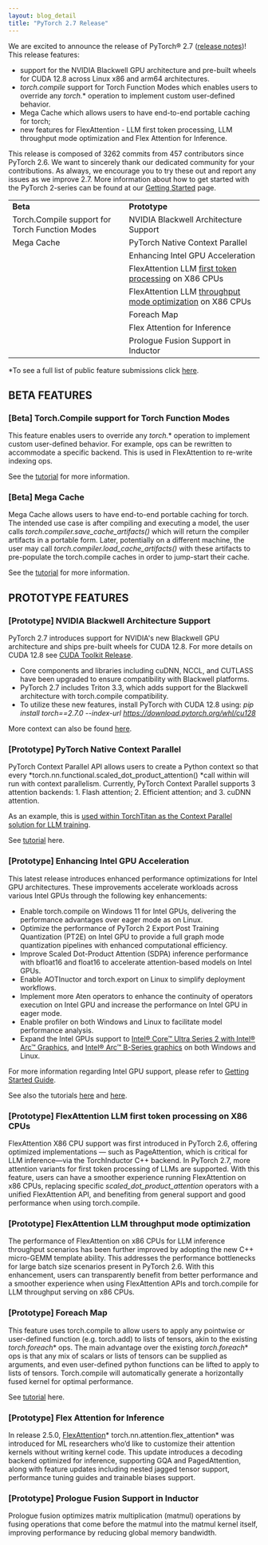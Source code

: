 ```yaml
---
layout: blog_detail
title: "PyTorch 2.7 Release"
---
```


We are excited to announce the release of PyTorch® 2.7 ([release notes](https://github.com/pytorch/pytorch/releases/tag/v2.7.0))! This release features: 

* support for the NVIDIA Blackwell GPU architecture and pre-built wheels for CUDA 12.8 across Linux x86 and arm64 architectures. 
* *torch.compile* support for Torch Function Modes which enables users to override any *torch.** operation  to implement custom user-defined behavior. 
* Mega Cache which allows users to have end-to-end portable caching for torch; 
* new features for FlexAttention - LLM first token processing, LLM throughput mode optimization and Flex Attention for Inference.

This release is composed of 3262 commits from 457 contributors since PyTorch 2.6. We want to sincerely thank our dedicated community for your contributions. As always, we encourage you to try these out and report any issues as we improve 2.7. More information about how to get started with the PyTorch 2-series can be found at our [Getting Started](https://pytorch.org/get-started/pytorch-2.0/) page.


<table class="table table-bordered">
  <tr>
   <td><strong>Beta</strong>
   </td>
   <td><strong>Prototype</strong>
   </td>
  </tr>
  <tr>
   <td>Torch.Compile support for Torch Function Modes
   </td>
   <td>NVIDIA Blackwell Architecture Support
   </td>
  </tr>
  <tr>
   <td>Mega Cache
   </td>
   <td>PyTorch Native Context Parallel
   </td>
  </tr>
  <tr>
   <td>
   </td>
   <td>Enhancing Intel GPU Acceleration
   </td>
  </tr>
  <tr>
   <td>
   </td>
   <td>FlexAttention LLM <span style="text-decoration:underline;">first token processing</span> on X86 CPUs 
   </td>
  </tr>
  <tr>
   <td>
   </td>
   <td>FlexAttention LLM <span style="text-decoration:underline;">throughput mode optimization</span> on X86 CPUs
   </td>
  </tr>
  <tr>
   <td>
   </td>
   <td>Foreach Map
   </td>
  </tr>
  <tr>
   <td>
   </td>
   <td>Flex Attention for Inference
   </td>
  </tr>
  <tr>
   <td>
   </td>
   <td>Prologue Fusion Support in Inductor
   </td>
  </tr>
</table>


*To see a full list of public feature submissions click [here](https://docs.google.com/spreadsheets/d/1TzGkWuUMF1yTe88adz1dt2mzbIsZLd3PBasy588VWgk/edit?usp=sharing).


## BETA FEATURES


### [Beta] Torch.Compile support for Torch Function Modes

This feature enables users to override any *torch.** operation to implement custom user-defined behavior. For example, ops can be rewritten to accommodate a specific backend. This is used in FlexAttention to re-write indexing ops. 

See the [tutorial](https://pytorch.org/tutorials/recipes/torch_compile_torch_function_modes.html) for more information.


### [Beta] Mega Cache

Mega Cache allows users to have end-to-end portable caching for torch. The intended use case is after compiling and executing a model, the user calls *torch.compiler.save_cache_artifacts()* which will return the compiler artifacts in a portable form. Later, potentially on a different machine, the user may call *torch.compiler.load_cache_artifacts()* with these artifacts to pre-populate the torch.compile caches in order to jump-start their cache.

See the [tutorial](https://pytorch.org/tutorials/recipes/torch_compile_caching_tutorial.html#torch-compile-end-to-end-caching-mega-cache) for more information.


## PROTOTYPE FEATURES


### [Prototype] NVIDIA Blackwell Architecture Support

PyTorch 2.7 introduces support for NVIDIA's new Blackwell GPU architecture and ships pre-built wheels for CUDA 12.8. For more details on CUDA 12.8 see [CUDA Toolkit Release](https://docs.nvidia.com/cuda/cuda-toolkit-release-notes/index.html).



* Core components and libraries including cuDNN, NCCL, and CUTLASS have been upgraded to ensure compatibility with Blackwell platforms. 
* PyTorch 2.7 includes Triton 3.3, which adds support for the Blackwell architecture with torch.compile compatibility.
* To utilize these new features, install PyTorch with CUDA 12.8 using: *pip install torch==2.7.0 --index-url https://download.pytorch.org/whl/cu128*

More context can also be found [here](https://github.com/pytorch/pytorch/issues/145949). 


### [Prototype] PyTorch Native Context Parallel

PyTorch Context Parallel API allows users to create a Python context so that every *torch.nn.functional.scaled_dot_product_attention() *call within will run with context parallelism. Currently,  PyTorch Context Parallel supports 3 attention backends: 1. Flash attention; 2. Efficient attention;  and 3. cuDNN attention.

As an example, this is [used within TorchTitan as the Context Parallel solution for LLM training](https://discuss.pytorch.org/t/distributed-w-torchtitan-breaking-barriers-training-long-context-llms-with-1m-sequence-length-in-pytorch-using-context-parallel/215082).  

See [tutorial](https://pytorch.org/tutorials/prototype/context_parallel.html) here. 


### [Prototype] Enhancing Intel GPU Acceleration

This latest release introduces enhanced performance optimizations for Intel GPU architectures. These improvements accelerate workloads across various Intel GPUs through the following key enhancements:



* Enable torch.compile on Windows 11 for Intel GPUs, delivering the performance advantages over eager mode as on Linux.
* Optimize the performance of PyTorch 2 Export Post Training Quantization (PT2E) on Intel GPU to provide a full graph mode quantization pipelines with enhanced computational efficiency.
* Improve Scaled Dot-Product Attention (SDPA) inference performance with bfloat16 and float16 to accelerate attention-based models on Intel GPUs.
* Enable AOTInuctor and torch.export on Linux to simplify deployment workflows.
* Implement more Aten operators to enhance the continuity of operators execution on Intel GPU and increase the performance on Intel GPU in eager mode.
* Enable profiler on both Windows and Linux to facilitate model performance analysis.
* Expand the Intel GPUs support to [Intel® Core™ Ultra Series 2 with Intel® Arc™ Graphics](https://www.intel.com/content/www/us/en/products/details/processors/core-ultra.html), and [Intel® Arc™ B-Series graphics](https://www.intel.com/content/www/us/en/products/docs/discrete-gpus/arc/desktop/b-series/overview.html) on both Windows and Linux.

For more information regarding Intel GPU support, please refer to [Getting Started Guide](https://pytorch.org/docs/main/notes/get_start_xpu.html).

See also the tutorials [here](https://pytorch.org/tutorials/prototype/inductor_windows.html) and [here](https://pytorch.org/tutorials/prototype/pt2e_quant_xpu_inductor.html). 


### [Prototype] FlexAttention LLM first token processing on X86 CPUs

FlexAttention X86 CPU support was first introduced in PyTorch 2.6, offering optimized implementations — such as PageAttention, which is critical for LLM inference—via the TorchInductor C++ backend. In PyTorch 2.7, more attention variants for first token processing of LLMs are supported. With this feature, users can have a smoother experience running FlexAttention on x86 CPUs, replacing specific *scaled_dot_product_attention* operators with a unified FlexAttention API, and benefiting from general support and good performance when using torch.compile.


### [Prototype] FlexAttention LLM throughput mode optimization 

The performance of FlexAttention on x86 CPUs for LLM inference throughput scenarios has been further improved by adopting the new C++ micro-GEMM template ability. This addresses the performance bottlenecks for large batch size scenarios present in PyTorch 2.6. With this enhancement, users can transparently benefit from better performance and a smoother experience when using FlexAttention APIs and torch.compile for LLM throughput serving on x86 CPUs.


### [Prototype] Foreach Map

This feature uses torch.compile to allow users to apply any pointwise or user-defined function (e.g. torch.add) to lists of tensors, akin to the existing *torch._foreach_** ops. The main advantage over the existing *torch._foreach_** ops is that any mix of scalars or lists of tensors can be supplied as arguments, and even user-defined python functions can be lifted to apply to lists of tensors. Torch.compile will automatically generate a horizontally fused kernel for optimal performance. 

See [tutorial](https://pytorch.org/tutorials/recipes/foreach_map.html) here. 


### [Prototype] Flex Attention for Inference

In release 2.5.0, [FlexAttention](https://pytorch.org/blog/flexattention/)* torch.nn.attention.flex_attention*  was introduced for ML researchers who’d like to customize their attention kernels without writing kernel code. This update introduces a decoding backend optimized for inference, supporting GQA and PagedAttention, along with feature updates including nested jagged tensor support, performance tuning guides and trainable biases support. 

### [Prototype] Prologue Fusion Support in Inductor

Prologue fusion optimizes matrix multiplication (matmul) operations by fusing operations that come before the matmul into the matmul kernel itself, improving performance by reducing global memory bandwidth.
